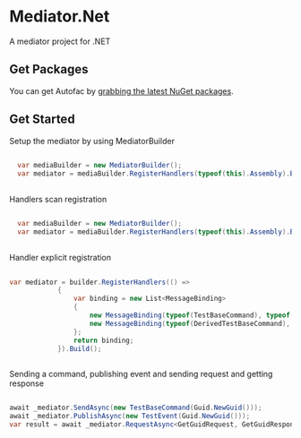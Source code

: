 # Mediator.Net
A mediator project for .NET
## Get Packages
You can get Autofac by [grabbing the latest NuGet packages](https://www.nuget.org/packages/Mediator.Net/).

## Get Started

Setup the mediator by using MediatorBuilder
```C#
  
  var mediaBuilder = new MediatorBuilder();
  var mediator = mediaBuilder.RegisterHandlers(typeof(this).Assembly).Build();
           
```

Handlers scan registration
```C#

  var mediaBuilder = new MediatorBuilder();
  var mediator = mediaBuilder.RegisterHandlers(typeof(this).Assembly).Build();
           
```

Handler explicit registration
```C#
  
var mediator = builder.RegisterHandlers(() =>
            {
                var binding = new List<MessageBinding>
                {
                    new MessageBinding(typeof(TestBaseCommand), typeof(TestBaseCommandHandler)),
                    new MessageBinding(typeof(DerivedTestBaseCommand), typeof(DerivedTestBaseCommandHandler))
                };
                return binding;
            }).Build();
           
```

Sending a command, publishing event and sending request and getting response
```C#

await _mediator.SendAsync(new TestBaseCommand(Guid.NewGuid()));
await _mediator.PublishAsync(new TestEvent(Guid.NewGuid()));
var result = await _mediator.RequestAsync<GetGuidRequest, GetGuidResponse>(new GetGuidRequest(_guid));

```
